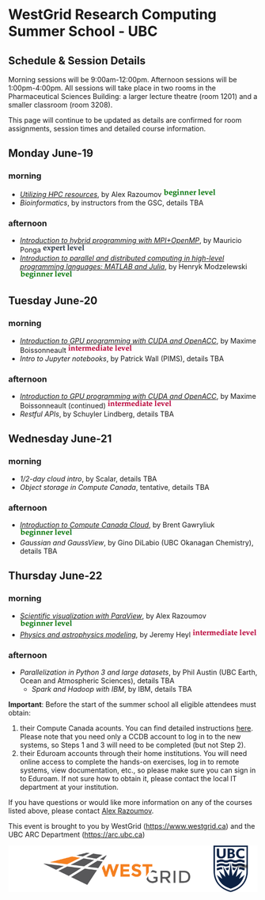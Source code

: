 # WestGrid Research Computing Summer School - UBC
## Schedule & Session Details

Morning sessions will be 9:00am-12:00pm. Afternoon sessions will be 1:00pm-4:00pm. All sessions will take
place in two rooms in the Pharmaceutical Sciences Building: a larger lecture theatre (room 1201) and a
smaller classroom (room 3208).

This page will continue to be updated as details are confirmed for room assignments, session times and
detailed course information.

## Monday June-19

### morning
* [*Utilizing HPC resources*](alex1.md), by Alex Razoumov ![beginner](beginner.png)
* *Bioinformatics*, by instructors from the GSC, details TBA

### afternoon
* [*Introduction to hybrid programming with MPI+OpenMP*](mauricio.md), by Mauricio Ponga
  ![expert](expert.png)
* [*Introduction to parallel and distributed computing in high-level programming languages: MATLAB and Julia*](henryk.md),
  by Henryk Modzelewski ![beginner](beginner.png)

## Tuesday June-20

### morning
* [*Introduction to GPU programming with CUDA and OpenACC*](maxime.md), by Maxime Boissonneault
  ![intermediate](intermediate.png)
* *Intro to Jupyter notebooks*, by Patrick Wall (PIMS), details TBA

### afternoon
* [*Introduction to GPU programming with CUDA and OpenACC*](maxime.md), by Maxime Boissonneault
  (continued) ![intermediate](intermediate.png)
* *Restful APIs*, by Schuyler Lindberg, details TBA

## Wednesday June-21

### morning
* *1/2-day cloud intro*, by Scalar, details TBA
* *Object storage in Compute Canada*, tentative, details TBA

### afternoon
* [*Introduction to Compute Canada Cloud*](brent.md), by Brent Gawryliuk ![beginner](beginner.png)
* *Gaussian and GaussView*, by Gino DiLabio (UBC Okanagan Chemistry), details TBA

## Thursday June-22

### morning
* [*Scientific visualization with ParaView*](alex2.md), by Alex Razoumov ![beginner](beginner.png)
* [*Physics and astrophysics modeling*](jeremy.md), by Jeremy Heyl ![intermediate](intermediate.png)

### afternoon
* *Parallelization in Python 3 and large datasets*, by Phil Austin (UBC Earth, Ocean and Atmospheric
  Sciences), details TBA
  * *Spark and Hadoop with IBM*, by IBM, details TBA

**Important**: Before the start of the summer school all eligible attendees must obtain:
1. their Compute Canada acounts. You can find detailed instructions
   [here](https://www.westgrid.ca/support/accounts/registering_ccdb). Please note that you need only a
   CCDB account to log in to the new systems, so Steps 1 and 3 will need to be completed (but not Step
   2).
2. their Eduroam accounts through their home institutions. You will need online access to complete the
   hands-on exercises, log in to remote systems, view documentation, etc., so please make sure you can
   sign in to Eduroam. If not sure how to obtain it, please contact the local IT department at your
   institution.

If you have questions or would like more information on any of the courses listed above, please contact
[Alex Razoumov](mailto:alex.razoumov@westgrid.ca).

This event is brought to you by WestGrid (https://www.westgrid.ca) and the UBC ARC Department (https://arc.ubc.ca)

![WestGrid and UBC](logos.png)

